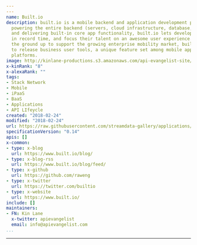 ```yaml
---
---
name: Built.io
description: built.io is a mobile backend and application development platform. By
  powering the entire backend (servers, cloud infrastructure, database, scaling),
  and delivering built-in core app functionality, built.io lets developers build apps
  in record time, and focus their talent on an awesome user experience. Built from
  the ground up to support the growing enterprise mobility market, built.io is first
  to release business user tools, a unique feature set among mobile application development
  platforms.
image: http://kinlane-productions.s3.amazonaws.com/api-evangelist-site/company/logos/builtio-logo.png
x-kinRank: "8"
x-alexaRank: ""
tags:
- Stack Network
- Mobile
- iPaaS
- BaaS
- Applications
- API LIfeycle
created: "2018-02-24"
modified: "2018-02-24"
url: https://raw.githubusercontent.com/streamdata-gallery/applications/master/_listings/builtio/apis.yaml
specificationVersion: "0.14"
apis: []
x-common:
- type: x-blog
  url: https://www.built.io/blog/
- type: x-blog-rss
  url: https://www.built.io/blog/feed/
- type: x-github
  url: https://github.com/raweng
- type: x-twitter
  url: https://twitter.com/builtio
- type: x-website
  url: https://www.built.io/
include: []
maintainers:
- FN: Kin Lane
  x-twitter: apievangelist
  email: info@apievangelist.com
...
```


---